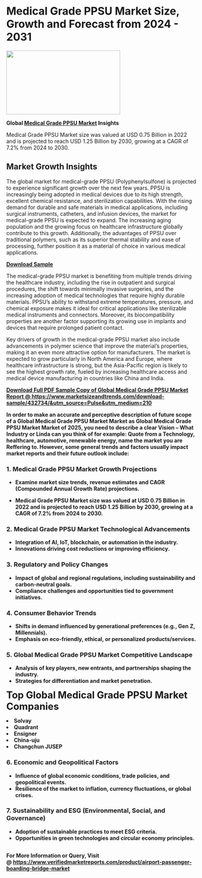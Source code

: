 <H1>Medical Grade PPSU Market Size, Growth and Forecast from 2024 - 2031</H1><img class="aligncenter size-medium wp-image-584254" src="https://thirdeyenews.in/wp-content/uploads/2024/09/Global-Market-Research-300x168.jpeg" alt="" width="300" height="168" /><p><strong>Global&nbsp;<a href="https://www.marketsizeandtrends.com/download-sample/432734/&amp;utm_source=Pulse&amp;utm_medium=210">Medical Grade PPSU Market</a> Insights</strong></p><p>Medical Grade PPSU Market size was valued at USD 0.75 Billion in 2022 and is projected to reach USD 1.25 Billion by 2030, growing at a CAGR of 7.2% from 2024 to 2030.</p><p><h2>Market Growth Insights</h2> <p>The global market for medical-grade PPSU (Polyphenylsulfone) is projected to experience significant growth over the next few years. PPSU is increasingly being adopted in medical devices due to its high strength, excellent chemical resistance, and sterilization capabilities. With the rising demand for durable and safe materials in medical applications, including surgical instruments, catheters, and infusion devices, the market for medical-grade PPSU is expected to expand. The increasing aging population and the growing focus on healthcare infrastructure globally contribute to this growth. Additionally, the advantages of PPSU over traditional polymers, such as its superior thermal stability and ease of processing, further position it as a material of choice in various medical applications.</p> <p><strong><a href="#">Download Sample</a></strong></p> <p>The medical-grade PPSU market is benefiting from multiple trends driving the healthcare industry, including the rise in outpatient and surgical procedures, the shift towards minimally invasive surgeries, and the increasing adoption of medical technologies that require highly durable materials. PPSU’s ability to withstand extreme temperatures, pressure, and chemical exposure makes it ideal for critical applications like sterilizable medical instruments and connectors. Moreover, its biocompatibility properties are another factor supporting its growing use in implants and devices that require prolonged patient contact.</p> <p>Key drivers of growth in the medical-grade PPSU market also include advancements in polymer science that improve the material’s properties, making it an even more attractive option for manufacturers. The market is expected to grow particularly in North America and Europe, where healthcare infrastructure is strong, but the Asia-Pacific region is likely to see the highest growth rate, fueled by increasing healthcare access and medical device manufacturing in countries like China and India.</p> <p><strong><a href="#"></p><p><span class=""><strong>Download Full PDF Sample Copy of Global Medical Grade PPSU Market Report</strong> @ <a href="https://www.marketsizeandtrends.com/download-sample/432734/&amp;utm_source=Pulse&amp;utm_medium=210" target="_blank">https://www.marketsizeandtrends.com/download-sample/432734/&amp;utm_source=Pulse&amp;utm_medium=210</a></span></p><p>In order to make an accurate and perceptive description of future scope of a Global&nbsp;Medical Grade PPSU Market Market as Global&nbsp;Medical Grade PPSU Market Market of 2025, you need to describe a clear Vision &ndash; What Industry or Linda can you think of for example: Quote from a Technology, healthcare, automotive, renewable energy, name the market you are Reffering to. However, some general trends and factors usually impact market reports and their future outlook include:</p><h3>1.&nbsp;<strong>Medical Grade PPSU Market Growth Projections</strong></h3><ul><li>Examine market size trends, revenue estimates and CAGR (Compounded Annual Growth Rate) projections.</li><li><p>Medical Grade PPSU Market size was valued at USD 0.75 Billion in 2022 and is projected to reach USD 1.25 Billion by 2030, growing at a CAGR of 7.2% from 2024 to 2030.</p></li></ul><h3>2.&nbsp;<strong>Medical Grade PPSU Market Technological Advancements</strong></h3><ul><li>Integration of AI, IoT, blockchain, or automation in the industry.</li><li>Innovations driving cost reductions or improving efficiency.</li></ul><h3>3.&nbsp;<strong>Regulatory and Policy Changes</strong></h3><ul><li>Impact of global and regional regulations, including sustainability and carbon-neutral goals.</li><li>Compliance challenges and opportunities tied to government initiatives.</li></ul><h3>4.&nbsp;<strong>Consumer Behavior Trends</strong></h3><ul><li>Shifts in demand influenced by generational preferences (e.g., Gen Z, Millennials).</li><li>Emphasis on eco-friendly, ethical, or personalized products/services.</li></ul><h3>5.&nbsp;<strong>Global Medical Grade PPSU Market Competitive Landscape</strong></h3><ul><li>Analysis of key players, new entrants, and partnerships shaping the industry.</li><li>Strategies for differentiation and market penetration.</li></ul><p data-pm-slice="1 1 []"><span style="color: inherit; font-family: inherit; font-size: 25px;">Top Global Medical Grade PPSU Market Companies</span></p><div class="" data-test-id=""><p><li>Solvay</li><li> Quadrant</li><li> Ensigner</li><li> China-uju</li><li> Changchun JUSEP</li></p></div><h3>6.&nbsp;<strong>Economic and Geopolitical Factors</strong></h3><ul><li>Influence of global economic conditions, trade policies, and geopolitical events.</li><li>Resilience of the market to inflation, currency fluctuations, or global crises.</li></ul><h3>7.&nbsp;<strong>Sustainability and ESG (Environmental, Social, and Governance)</strong></h3><ul><li>Adoption of sustainable practices to meet ESG criteria.</li><li>Opportunities in green technologies and circular economy principles.</li></ul><h2><strong style="font-size: 14px;">For More Information or Query, Visit @&nbsp;</strong><a style="background-color: #ffffff; font-size: 14px;" href="https://www.marketsizeandtrends.com/report/medical-grade-ppsu-market/" target="_blank">https://www.verifiedmarketreports.com/product/airport-passenger-boarding-bridge-market</a></h2>
